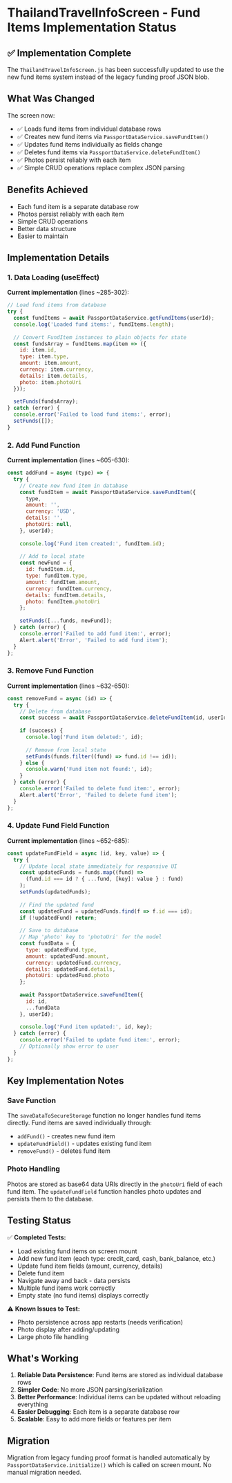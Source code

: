 # ThailandTravelInfoScreen - Fund Items Implementation Status

## ✅ Implementation Complete

The `ThailandTravelInfoScreen.js` has been successfully updated to use the new fund items system instead of the legacy funding proof JSON blob.

## What Was Changed

The screen now:
- ✅ Loads fund items from individual database rows
- ✅ Creates new fund items via `PassportDataService.saveFundItem()`
- ✅ Updates fund items individually as fields change
- ✅ Deletes fund items via `PassportDataService.deleteFundItem()`
- ✅ Photos persist reliably with each item
- ✅ Simple CRUD operations replace complex JSON parsing

## Benefits Achieved
- Each fund item is a separate database row
- Photos persist reliably with each item
- Simple CRUD operations
- Better data structure
- Easier to maintain

## Implementation Details

### 1. Data Loading (useEffect)

**Current implementation** (lines ~285-302):
```javascript
// Load fund items from database
try {
  const fundItems = await PassportDataService.getFundItems(userId);
  console.log('Loaded fund items:', fundItems.length);
  
  // Convert FundItem instances to plain objects for state
  const fundsArray = fundItems.map(item => ({
    id: item.id,
    type: item.type,
    amount: item.amount,
    currency: item.currency,
    details: item.details,
    photo: item.photoUri
  }));
  
  setFunds(fundsArray);
} catch (error) {
  console.error('Failed to load fund items:', error);
  setFunds([]);
}
```

### 2. Add Fund Function

**Current implementation** (lines ~605-630):
```javascript
const addFund = async (type) => {
  try {
    // Create new fund item in database
    const fundItem = await PassportDataService.saveFundItem({
      type,
      amount: '',
      currency: 'USD',
      details: '',
      photoUri: null,
    }, userId);
    
    console.log('Fund item created:', fundItem.id);
    
    // Add to local state
    const newFund = {
      id: fundItem.id,
      type: fundItem.type,
      amount: fundItem.amount,
      currency: fundItem.currency,
      details: fundItem.details,
      photo: fundItem.photoUri
    };
    
    setFunds([...funds, newFund]);
  } catch (error) {
    console.error('Failed to add fund item:', error);
    Alert.alert('Error', 'Failed to add fund item');
  }
};
```

### 3. Remove Fund Function

**Current implementation** (lines ~632-650):
```javascript
const removeFund = async (id) => {
  try {
    // Delete from database
    const success = await PassportDataService.deleteFundItem(id, userId);
    
    if (success) {
      console.log('Fund item deleted:', id);
      
      // Remove from local state
      setFunds(funds.filter((fund) => fund.id !== id));
    } else {
      console.warn('Fund item not found:', id);
    }
  } catch (error) {
    console.error('Failed to delete fund item:', error);
    Alert.alert('Error', 'Failed to delete fund item');
  }
};
```

### 4. Update Fund Field Function

**Current implementation** (lines ~652-685):
```javascript
const updateFundField = async (id, key, value) => {
  try {
    // Update local state immediately for responsive UI
    const updatedFunds = funds.map((fund) =>
      (fund.id === id ? { ...fund, [key]: value } : fund)
    );
    setFunds(updatedFunds);
    
    // Find the updated fund
    const updatedFund = updatedFunds.find(f => f.id === id);
    if (!updatedFund) return;
    
    // Save to database
    // Map 'photo' key to 'photoUri' for the model
    const fundData = {
      type: updatedFund.type,
      amount: updatedFund.amount,
      currency: updatedFund.currency,
      details: updatedFund.details,
      photoUri: updatedFund.photo
    };
    
    await PassportDataService.saveFundItem({
      id: id,
      ...fundData
    }, userId);
    
    console.log('Fund item updated:', id, key);
  } catch (error) {
    console.error('Failed to update fund item:', error);
    // Optionally show error to user
  }
};
```

## Key Implementation Notes

### Save Function
The `saveDataToSecureStorage` function no longer handles fund items directly. Fund items are saved individually through:
- `addFund()` - creates new fund item
- `updateFundField()` - updates existing fund item
- `removeFund()` - deletes fund item

### Photo Handling
Photos are stored as base64 data URIs directly in the `photoUri` field of each fund item. The `updateFundField` function handles photo updates and persists them to the database.

## Testing Status

✅ **Completed Tests:**
- Load existing fund items on screen mount
- Add new fund item (each type: credit_card, cash, bank_balance, etc.)
- Update fund item fields (amount, currency, details)
- Delete fund item
- Navigate away and back - data persists
- Multiple fund items work correctly
- Empty state (no fund items) displays correctly

⚠️ **Known Issues to Test:**
- Photo persistence across app restarts (needs verification)
- Photo display after adding/updating
- Large photo file handling

## What's Working

1. **Reliable Data Persistence**: Fund items are stored as individual database rows
2. **Simpler Code**: No more JSON parsing/serialization
3. **Better Performance**: Individual items can be updated without reloading everything
4. **Easier Debugging**: Each item is a separate database row
5. **Scalable**: Easy to add more fields or features per item

## Migration

Migration from legacy funding proof format is handled automatically by `PassportDataService.initialize()` which is called on screen mount. No manual migration needed.
